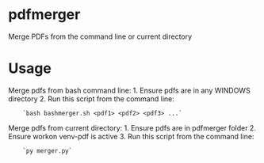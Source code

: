 # pdfmerger
Merge PDFs from the command line or current directory

# Usage
Merge pdfs from bash command line:
    1. Ensure pdfs are in any WINDOWS directory 
    2. Run this script from the command line:
    
        `bash bashmerger.sh <pdf1> <pdf2> <pdf3> ...`

Merge pdfs from current directory:
    1. Ensure pdfs are in pdfmerger folder
    2. Ensure workon venv-pdf is active
    3. Run this script from the command line:
    
        `py merger.py`
